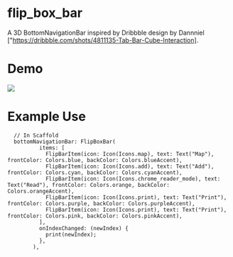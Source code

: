 # flip_box_bar

A 3D BottomNavigationBar inspired by Dribbble design by Dannniel
["https://dribbble.com/shots/4811135-Tab-Bar-Cube-Interaction].

# Demo

![]("https://github.com/deven98/flip_box_bar/blob/master/demo.gif")

# Example Use


      // In Scaffold
      bottomNavigationBar: FlipBoxBar(
              items: [
                FlipBarItem(icon: Icon(Icons.map), text: Text("Map"), frontColor: Colors.blue, backColor: Colors.blueAccent),
                FlipBarItem(icon: Icon(Icons.add), text: Text("Add"), frontColor: Colors.cyan, backColor: Colors.cyanAccent),
                FlipBarItem(icon: Icon(Icons.chrome_reader_mode), text: Text("Read"), frontColor: Colors.orange, backColor: Colors.orangeAccent),
                FlipBarItem(icon: Icon(Icons.print), text: Text("Print"), frontColor: Colors.purple, backColor: Colors.purpleAccent),
                FlipBarItem(icon: Icon(Icons.print), text: Text("Print"), frontColor: Colors.pink, backColor: Colors.pinkAccent),
              ],
              onIndexChanged: (newIndex) {
                print(newIndex);
              },
            ),

